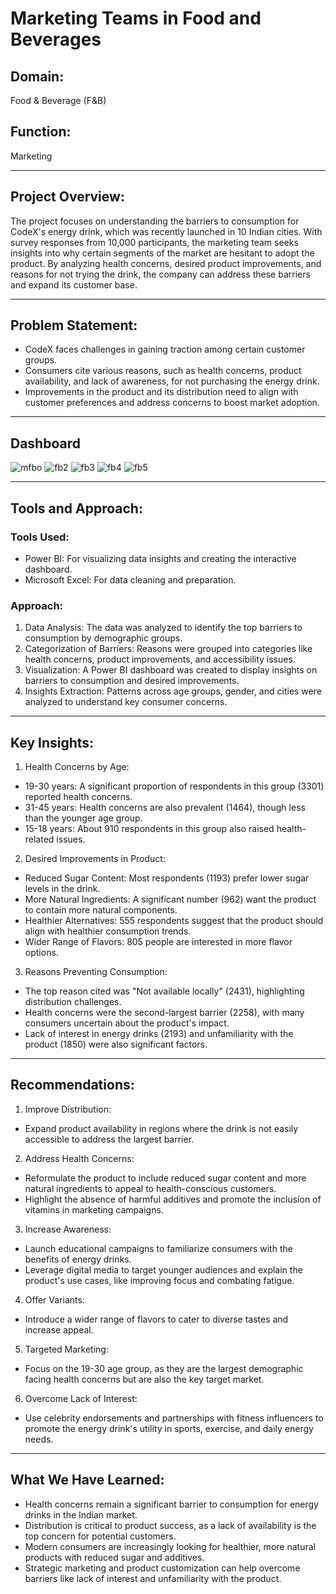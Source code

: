 # Marketing Teams in Food and Beverages
## Domain:
Food & Beverage (F&B)
## Function:
Marketing
________________________________________
## Project Overview:
The project focuses on understanding the barriers to consumption for CodeX's energy drink, which was recently launched in 10 Indian cities. With survey responses from 10,000 participants, the marketing team seeks insights into why certain segments of the market are hesitant to adopt the product. By analyzing health concerns, desired product improvements, and reasons for not trying the drink, the company can address these barriers and expand its customer base.
________________________________________
## Problem Statement:
-	CodeX faces challenges in gaining traction among certain customer groups.
-	Consumers cite various reasons, such as health concerns, product availability, and lack of awareness, for not purchasing the energy drink.
-	Improvements in the product and its distribution need to align with customer preferences and address concerns to boost market adoption.
________________________________________
## Dashboard 
![mfbo](https://github.com/user-attachments/assets/0934003a-4d43-40df-a70e-2df01a9289a5)
![fb2](https://github.com/user-attachments/assets/2b1ce1f8-2033-4d43-9c26-ecf7ce6ebe05)
![fb3](https://github.com/user-attachments/assets/60e65214-ee8b-4e10-968c-c5af7f4a101d)
![fb4](https://github.com/user-attachments/assets/e91cb0e0-4ef0-4067-b9a1-c27af78332b9)
![fb5](https://github.com/user-attachments/assets/955c988f-e654-4efe-94e4-25246d74c5ff)

________________________________________
## Tools and Approach:
### Tools Used:
-	Power BI: For visualizing data insights and creating the interactive dashboard.
-	Microsoft Excel: For data cleaning and preparation.
### Approach:
1.	Data Analysis: The data was analyzed to identify the top barriers to consumption by demographic groups.
2.	Categorization of Barriers: Reasons were grouped into categories like health concerns, product improvements, and accessibility issues.
3.	Visualization: A Power BI dashboard was created to display insights on barriers to consumption and desired improvements.
4.	Insights Extraction: Patterns across age groups, gender, and cities were analyzed to understand key consumer concerns.
________________________________________
## Key Insights:
1.	Health Concerns by Age:
-	19-30 years: A significant proportion of respondents in this group (3301) reported health concerns.
-	31-45 years: Health concerns are also prevalent (1464), though less than the younger age group.
-	15-18 years: About 910 respondents in this group also raised health-related issues.
2.	Desired Improvements in Product:
-	Reduced Sugar Content: Most respondents (1193) prefer lower sugar levels in the drink.
-	More Natural Ingredients: A significant number (962) want the product to contain more natural components.
-	Healthier Alternatives: 555 respondents suggest that the product should align with healthier consumption trends.
-	Wider Range of Flavors: 805 people are interested in more flavor options.
3.	Reasons Preventing Consumption:
-	The top reason cited was "Not available locally" (2431), highlighting distribution challenges.
-	Health concerns were the second-largest barrier (2258), with many consumers uncertain about the product's impact.
-	Lack of interest in energy drinks (2193) and unfamiliarity with the product (1850) were also significant factors.
________________________________________
## Recommendations:
1.	Improve Distribution:
-	Expand product availability in regions where the drink is not easily accessible to address the largest barrier.
2.	Address Health Concerns:
-	Reformulate the product to include reduced sugar content and more natural ingredients to appeal to health-conscious customers.
-	Highlight the absence of harmful additives and promote the inclusion of vitamins in marketing campaigns.
3.	Increase Awareness:
-	Launch educational campaigns to familiarize consumers with the benefits of energy drinks.
-	Leverage digital media to target younger audiences and explain the product's use cases, like improving focus and combating fatigue.
4.	Offer Variants:
-	Introduce a wider range of flavors to cater to diverse tastes and increase appeal.
5.	Targeted Marketing:
-	Focus on the 19-30 age group, as they are the largest demographic facing health concerns but are also the key target market.
6.	Overcome Lack of Interest:
-	Use celebrity endorsements and partnerships with fitness influencers to promote the energy drink's utility in sports, exercise, and daily energy needs.
________________________________________
## What We Have Learned:
-	Health concerns remain a significant barrier to consumption for energy drinks in the Indian market.
-	Distribution is critical to product success, as a lack of availability is the top concern for potential customers.
-	Modern consumers are increasingly looking for healthier, more natural products with reduced sugar and additives.
-	Strategic marketing and product customization can help overcome barriers like lack of interest and unfamiliarity with the product.
